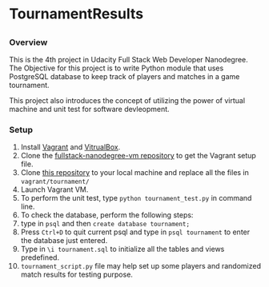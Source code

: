 # TournamentResults
##
### Overview

This is the 4th project in Udacity Full Stack Web Developer Nanodegree. The Objective for this project is to write Python module that uses PostgreSQL database to keep track of players and matches in a game tournament.

This project also introduces the concept of utilizing the power of virtual machine and unit test for software devleopment.

### Setup
1. Install [Vagrant](http://vagrantup.com/) and [VitrualBox](https://www.virtualbox.org/).
2. Clone the [fullstack-nanodegree-vm repository](http://github.com/udacity/fullstack-nanodegree-vm) to get the Vagrant setup file.
3. Clone [this repository](https://github.com/jtang10/TournamentResults) to your local machine and replace all the files in `vagrant/tournament/`
4. Launch Vagrant VM.
5. To perform the unit test, type `python tournament_test.py` in command line.
6. To check the database, perform the following steps:
  1. type in `psql` and then `create database tournament;`
  2. Press `Ctrl+D` to quit current psql and type in `psql tournament` to enter the database just entered.
  3. Type in `\i tournament.sql` to initialize all the tables and views predefined.
  4. `tournament_script.py` file may help set up some players and randomized match results for testing purpose.
